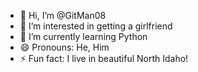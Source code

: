 - 👋 Hi, I’m @GitMan08
- 👀 I’m interested in getting a girlfriend
- 🌱 I’m currently learning Python
- 😄 Pronouns: He, Him
- ⚡ Fun fact: I live in beautiful North Idaho!

<!---
GitMan08/GitMan08 is a ✨ special ✨ repository because its `README.md` (this file) appears on your GitHub profile.
You can click the Preview link to take a look at your changes.
--->
